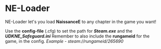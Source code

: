 # NE-Loader
NE-Loader let's you load **NaissanceE** to any chapter in the game you want!

Use the **config-file** (.cfg) to set the path for ***Steam.exe*** and the ***UDKNE_Safeguard.ini***
Remember to also include the **rungameid** for the game, in the config.
*Example - steam://rungameid/265690*
